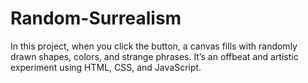 # Random-Surrealism
In this project, when you click the button, a canvas fills with randomly drawn shapes, colors, and strange phrases. It’s an offbeat and artistic experiment using HTML, CSS, and JavaScript.
